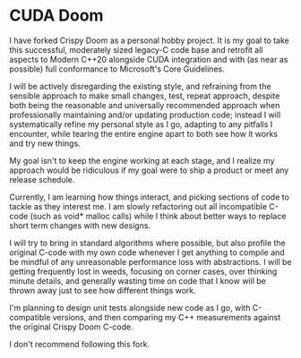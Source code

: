 # CUDA Doom

I have forked Crispy Doom as a personal hobby project. It is my goal to take this successful, moderately sized legacy-C code base and retrofit all aspects to Modern C++20 alongside CUDA integration and with (as near as possible) full conformance to Microsoft's Core Guidelines.

I will be actively disregarding the existing style, and refraining from the sensible approach to make small changes, test, repeat approach, despite both being the reasonable and universally recommended approach when professionally maintaining and/or updating production code; instead I will systematically refine my personal style as I go, adapting to any pitfalls I encounter, while tearing the entire engine apart to both see how it works and try new things.

My goal isn't to keep the engine working at each stage, and I realize my approach would be ridiculous if my goal were to ship a product or meet any release schedule.

Currently, I am learning how things interact, and picking sections of code to tackle as they interest me. I am slowly refactoring out all incompatible C-code (such as void* malloc calls) while I think about better ways to replace short term changes with new designs.

I will try to bring in standard algorithms where possible, but also profile the original C-code with my own code whenever I get anything to compile and be mindful of any unreasonable performance loss with abstractions. I will be getting frequently lost in weeds, focusing on corner cases, over thinking minute details, and generally wasting time on code that I know will be thrown away just to see how different things work.

I'm planning to design unit tests alongside new code as I go, with C-compatible versions, and then comparing my C++ measurements against the original Crispy Doom C-code.

I don't recommend following this fork.
